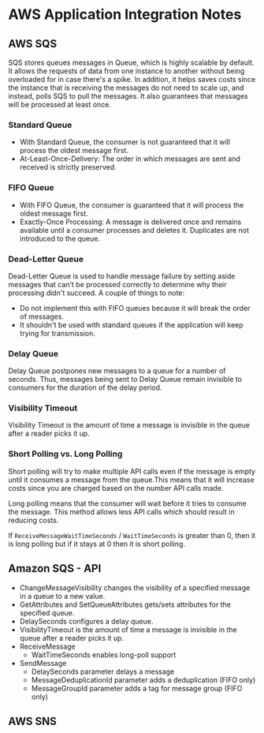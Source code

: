 # AWS Application Integration Notes

## AWS SQS

SQS stores queues messages in Queue, which is highly scalable by default. It allows the requests of data from one instance to another without being overloaded for in case there's a spike. In addition, it helps saves costs since the instance that is receiving the messages do not need to scale up, and instead, polls SQS to pull the messages.
It also guarantees that messages will be processed at least once.

### Standard Queue

- With Standard Queue, the consumer is not guaranteed that it will process the oldest message first.
- At-Least-Once-Delivery: The order in which messages are sent and received is strictly preserved.

### FIFO Queue

- With FIFO Queue, the consumer is guaranteed that it will process the oldest message first.
- Exactly-Once Processing: A message is delivered once and remains available until a consumer processes and deletes it. Duplicates are not introduced to the queue.

### Dead-Letter Queue

Dead-Letter Queue is used to handle message failure by setting aside messages that can't be processed correctly to determine why their processing didn't succeed. A couple of things to note:

- Do not implement this with FIFO queues because it will break the order of messages.
- It shouldn't be used with standard queues if the application will keep trying for transmission.

### Delay Queue

Delay Queue postpones new messages to a queue for a number of seconds. Thus, messages being sent to Delay Queue remain invisible to consumers for the duration of the delay period.

### Visibility Timeout

Visibility Timeout is the amount of time a message is invisible in the queue after a reader picks it up.

### Short Polling vs. Long Polling

Short polling will try to make multiple API calls even if the message is empty until it consumes a message from the queue.This means that it will increase costs since you are charged based on the number API calls made.

Long polling means that the consumer will wait before it tries to consume the message. This method allows less API calls which should result in reducing costs.

If `ReceiveMessageWaitTimeSeconds` / `WaitTimeSeconds` is greater than 0, then it is long polling but if it stays at 0 then it is short polling.

## Amazon SQS - API

- ChangeMessageVisibility changes the visibility of a specified message in a queue to a new value.
- GetAttributes and SetQueueAttributes gets/sets attributes for the specified queue.
- DelaySeconds configures a delay queue.
- VisibilityTimeout is the amount of time a message is invisible in the queue after a reader picks it up.
- ReceiveMessage
  - WaitTimeSeconds enables long-poll support
- SendMessage
  - DelaySeconds parameter delays a message
  - MessageDeduplicationId parameter adds a deduplication (FIFO only)
  - MessageGroupId parameter adds a tag for message group (FIFO only)

## AWS SNS

